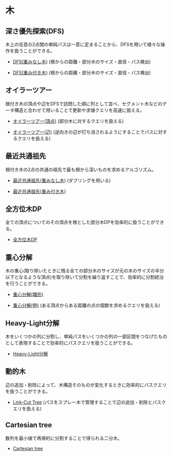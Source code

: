 # 木

## 深さ優先探索(DFS)
木上の任意の2点間の単純パスは一意に定まることから、DFSを用いて様々な操作を扱うことができる。

- [DFS(重みなし木)](https://github.com/tokusakurai/Library/blob/main/Tree/DFS_Tree.hpp) (根からの距離・部分木のサイズ・直径・パス検出)

- [DFS(重み付き木)](https://github.com/tokusakurai/Library/blob/main/Tree/DFS_Tree_Weighted.hpp) (根からの距離・部分木のサイズ・直径・パス検出)

## オイラーツアー
根付き木の頂点や辺をDFSで訪問した順に列として並べ、セグメント木などのデータ構造と合わせて用いることで更新や求値クエリを高速に扱える。

- [オイラーツアー(頂点)](https://github.com/tokusakurai/Library/blob/main/Tree/Euler_Tour-1.hpp) (部分木に対するクエリを扱える)

- [オイラーツアー(辺)](https://github.com/tokusakurai/Library/blob/main/Tree/Euler_Tour-2.hpp) (逆向きの辺が打ち消されるようにすることでパスに対するクエリを扱える)

## 最近共通祖先
根付き木の2点の共通の祖先で最も根から深いものを求めるアルゴリズム。

- [最近共通祖先(重みなし木)](https://github.com/tokusakurai/Library/blob/main/Tree/Lowest_Common_Ancestor.hpp) (ダブリングを用いる)

- [最近共通祖先(重み付き木)](https://github.com/tokusakurai/Library/blob/main/Tree/Lowest_Common_Ancestor_Weighted.hpp)

## 全方位木DP
全ての頂点についてのその頂点を根とした部分木DPを効率的に扱うことができる。

- [全方位木DP](https://github.com/tokusakurai/Library/blob/main/Tree/Rerooting.hpp)

## 重心分解
木の重心(取り除いたときに残る全ての部分木のサイズが元の木のサイズの半分以下となるような頂点)を取り除いて分割を繰り返すことで、効率的に分割統治を行うことができる。

- [重心分解(雛形)](https://github.com/tokusakurai/Library/blob/main/Tree/Centroid_Template.hpp)

- [重心分解(例)](https://github.com/tokusakurai/Library/blob/main/Tree/Centroid_Example.hpp) (ある頂点からある距離の点の個数を求めるクエリを扱える)

## Heavy-Light分解
木をいくつかの列に分割し、単純パスをいくつかの列の一部区間をつなげたものとして表現することで効率的にパスクエリを扱うことができる。

- [Heavy-Light分解](https://github.com/tokusakurai/Library/blob/main/Tree/Heavy-Light_Decomposition.hpp)

## 動的木
辺の追加・削除によって、木構造そのものが変化するときに効率的にパスクエリを扱うことができる。

- [Link-Cut Tree](https://github.com/tokusakurai/Library/blob/main/Tree/Link_Cut_Tree.hpp) (パスをスプレー木で管理することで辺の追加・削除とパスクエリを扱える)

## Cartesian tree
数列を最小値で再帰的に分割することで得られる二分木。

- [Cartesian tree](https://github.com/tokusakurai/Library/blob/main/Tree/Cartesian_Tree.hpp)
